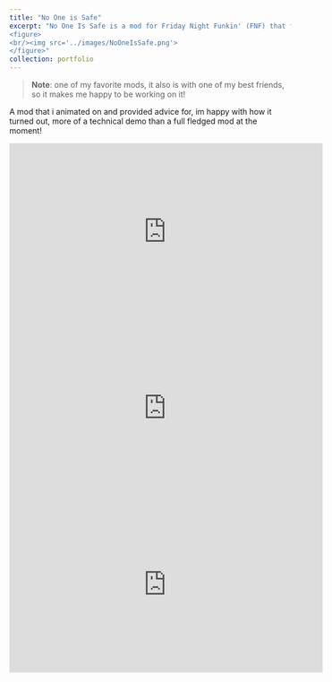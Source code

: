 ```yaml
---
title: "No One is Safe"
excerpt: "No One Is Safe is a mod for Friday Night Funkin' (FNF) that features a creepy, bootleg-style SpongeBob theme. The mod's premise involves finding a strange flash drive containing poorly edited SpongeBob episodes and an unknown SpongeBob DVD ISO file. When the player runs the disc file, they encounter unsettling content. The mod was originally created for the 2024 Halloween Modjam and includes custom music, animations, and voice acting
<figure>
<br/><img src='../images/NoOneIsSafe.png'>
</figure>"
collection: portfolio
---
```

> **Note**: one of my favorite mods, it also is with one of my best friends, so it makes me happy to be working on it!

A mod that i animated on and provided advice for, im happy with how it turned out, more of a technical demo than a full fledged mod at the moment!



<iframe width="560" height="315" src="https://www.youtube.com/embed/oozxauMwuIw?si=b2wSPLAFpNTvAcC5" title="YouTube video player" frameborder="0" allow="accelerometer; autoplay; clipboard-write; encrypted-media; gyroscope; picture-in-picture; web-share" referrerpolicy="strict-origin-when-cross-origin" allowfullscreen></iframe>

<iframe width="560" height="315" src="https://www.youtube.com/embed/CBaiz5zp-C4?si=zj9aBiAKh8ybQUZy" title="YouTube video player" frameborder="0" allow="accelerometer; autoplay; clipboard-write; encrypted-media; gyroscope; picture-in-picture; web-share" referrerpolicy="strict-origin-when-cross-origin" allowfullscreen></iframe>

<iframe width="560" height="315" src="https://www.youtube.com/embed/EfkXzA9mvt4?si=2Eq5pyY-KYI9uQ0Y" title="YouTube video player" frameborder="0" allow="accelerometer; autoplay; clipboard-write; encrypted-media; gyroscope; picture-in-picture; web-share" referrerpolicy="strict-origin-when-cross-origin" allowfullscreen></iframe>